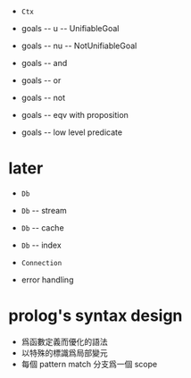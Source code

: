 - `Ctx`

- goals -- u -- UnifiableGoal
- goals -- nu -- NotUnifiableGoal

- goals -- and
- goals -- or
- goals -- not

- goals -- eqv with proposition
- goals -- low level predicate

# later

- `Db`
- `Db` -- stream
- `Db` -- cache
- `Db` -- index
- `Connection`

- error handling

# prolog's syntax design

- 爲函數定義而優化的語法
- 以特殊的標識爲局部變元
- 每個 pattern match 分支爲一個 scope
